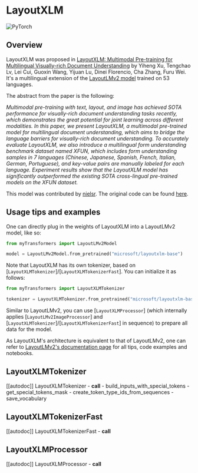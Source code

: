 <!--Copyright 2021 The HuggingFace Team. All rights reserved.

Licensed under the Apache License, Version 2.0 (the "License"); you may not use this file except in compliance with
the License. You may obtain a copy of the License at

http://www.apache.org/licenses/LICENSE-2.0

Unless required by applicable law or agreed to in writing, software distributed under the License is distributed on
an "AS IS" BASIS, WITHOUT WARRANTIES OR CONDITIONS OF ANY KIND, either express or implied. See the License for the
specific language governing permissions and limitations under the License.

⚠️ Note that this file is in Markdown but contain specific syntax for our doc-builder (similar to MDX) that may not be
rendered properly in your Markdown viewer.

-->

# LayoutXLM

<div class="flex flex-wrap space-x-1">
<img alt="PyTorch" src="https://img.shields.io/badge/PyTorch-DE3412?style=flat&logo=pytorch&logoColor=white">
</div>

## Overview

LayoutXLM was proposed in [LayoutXLM: Multimodal Pre-training for Multilingual Visually-rich Document Understanding](https://arxiv.org/abs/2104.08836) by Yiheng Xu, Tengchao Lv, Lei Cui, Guoxin Wang, Yijuan Lu, Dinei Florencio, Cha
Zhang, Furu Wei. It's a multilingual extension of the [LayoutLMv2 model](https://arxiv.org/abs/2012.14740) trained
on 53 languages.

The abstract from the paper is the following:

*Multimodal pre-training with text, layout, and image has achieved SOTA performance for visually-rich document
understanding tasks recently, which demonstrates the great potential for joint learning across different modalities. In
this paper, we present LayoutXLM, a multimodal pre-trained model for multilingual document understanding, which aims to
bridge the language barriers for visually-rich document understanding. To accurately evaluate LayoutXLM, we also
introduce a multilingual form understanding benchmark dataset named XFUN, which includes form understanding samples in
7 languages (Chinese, Japanese, Spanish, French, Italian, German, Portuguese), and key-value pairs are manually labeled
for each language. Experiment results show that the LayoutXLM model has significantly outperformed the existing SOTA
cross-lingual pre-trained models on the XFUN dataset.*

This model was contributed by [nielsr](https://huggingface.co/nielsr). The original code can be found [here](https://github.com/microsoft/unilm).

## Usage tips and examples

One can directly plug in the weights of LayoutXLM into a LayoutLMv2 model, like so:

```python
from myTransformers import LayoutLMv2Model

model = LayoutLMv2Model.from_pretrained("microsoft/layoutxlm-base")
```

Note that LayoutXLM has its own tokenizer, based on
[`LayoutXLMTokenizer`]/[`LayoutXLMTokenizerFast`]. You can initialize it as
follows:

```python
from myTransformers import LayoutXLMTokenizer

tokenizer = LayoutXLMTokenizer.from_pretrained("microsoft/layoutxlm-base")
```

Similar to LayoutLMv2, you can use [`LayoutXLMProcessor`] (which internally applies
[`LayoutLMv2ImageProcessor`] and
[`LayoutXLMTokenizer`]/[`LayoutXLMTokenizerFast`] in sequence) to prepare all
data for the model.

<Tip>

As LayoutXLM's architecture is equivalent to that of LayoutLMv2, one can refer to [LayoutLMv2's documentation page](layoutlmv2) for all tips, code examples and notebooks.
</Tip>

## LayoutXLMTokenizer

[[autodoc]] LayoutXLMTokenizer
    - __call__
    - build_inputs_with_special_tokens
    - get_special_tokens_mask
    - create_token_type_ids_from_sequences
    - save_vocabulary

## LayoutXLMTokenizerFast

[[autodoc]] LayoutXLMTokenizerFast
    - __call__

## LayoutXLMProcessor

[[autodoc]] LayoutXLMProcessor
    - __call__

